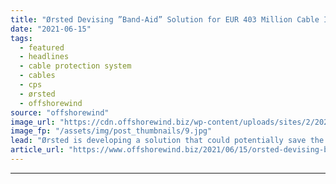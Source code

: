```yaml
---
title: "Ørsted Devising ”Band-Aid” Solution for EUR 403 Million Cable Issue"
date: "2021-06-15"
tags: 
  - featured
  - headlines
  - cable protection system
  - cables
  - cps
  - ørsted
  - offshorewind
source: "offshorewind"
image_url: "https://cdn.offshorewind.biz/wp-content/uploads/sites/2/2021/06/15123504/%C3%98rsted-Devising-Band-Aid-Solution-for-EUR-403-Million-Cable-Issue.jpg"
image_fp: "/assets/img/post_thumbnails/9.jpg"
lead: "Ørsted is developing a solution that could potentially save the company from spending as"
article_url: "https://www.offshorewind.biz/2021/06/15/orsted-devising-band-aid-solution-for-eur-403-million-cable-issue/"
---
```


---
